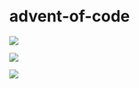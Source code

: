 # advent-of-code

![](https://img.shields.io/badge/day%20📅-2-blue)
  
![](https://img.shields.io/badge/stars%20⭐-4-yellow)
  
![](https://img.shields.io/badge/days%20completed-2-red)
